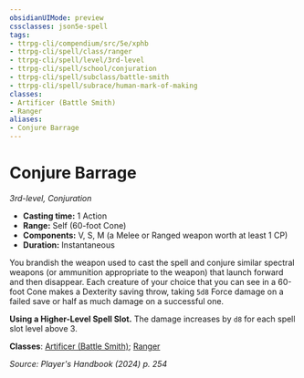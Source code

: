 ```yaml
---
obsidianUIMode: preview
cssclasses: json5e-spell
tags:
- ttrpg-cli/compendium/src/5e/xphb
- ttrpg-cli/spell/class/ranger
- ttrpg-cli/spell/level/3rd-level
- ttrpg-cli/spell/school/conjuration
- ttrpg-cli/spell/subclass/battle-smith
- ttrpg-cli/spell/subrace/human-mark-of-making
classes:
- Artificer (Battle Smith)
- Ranger
aliases:
- Conjure Barrage
---
```

# Conjure Barrage
*3rd-level, Conjuration*  


- **Casting time:** 1 Action
- **Range:** Self (60-foot Cone)
- **Components:** V, S, M (a Melee or Ranged weapon worth at least 1 CP)
- **Duration:** Instantaneous

You brandish the weapon used to cast the spell and conjure similar spectral weapons (or ammunition appropriate to the weapon) that launch forward and then disappear. Each creature of your choice that you can see in a 60-foot Cone makes a Dexterity saving throw, taking `5d8` Force damage on a failed save or half as much damage on a successful one.

**Using a Higher-Level Spell Slot.** The damage increases by `d8` for each spell slot level above 3.

**Classes**: [Artificer (Battle Smith)](Інструменти%20ДМ/CLI/lists/list-spells-classes-battle-smith-tce.md "subclass=TCE;class=TCE"); [Ranger](Інструменти%20ДМ/CLI/lists/list-spells-classes-ranger.md)

*Source: Player's Handbook (2024) p. 254*